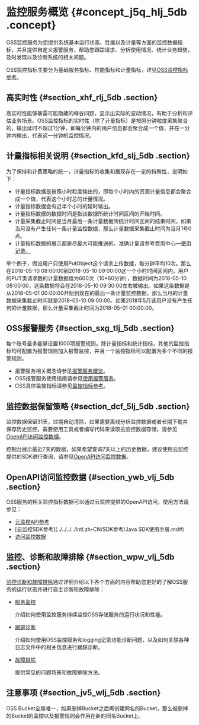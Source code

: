 # 监控服务概览 {#concept_j5q_hlj_5db .concept}

OSS监控服务为您提供系统基本运行状态、性能以及计量等方面的监控数据指标，并且提供自定义报警服务，帮助您跟踪请求、分析使用情况、统计业务趋势，及时发现以及诊断系统的相关问题。

OSS监控指标主要分为基础服务指标、性能指标和计量指标，详见[OSS监控指标参考](intl.zh-CN/开发指南/监控服务/监控指标参考.md#)。

## 高实时性 {#section_xhf_rlj_5db .section}

高实时性能够暴露可能隐藏的峰谷问题，显示出实际的波动情况，有助于分析和评估业务场景。OSS监控指标的实时性（除了计量指标）是按照分钟粒度采集聚合的，输出延时不超过1分钟，即每分钟内的用户信息都会聚合成一个值，并在一分钟内输出，代表这一分钟的监控情况。

## 计量指标相关说明 {#section_kfd_slj_5db .section}

为了保持和计费策略的统一，计量指标的收集和展现存在一定的特殊性，说明如下：

-   计量指标数据是按照小时粒度输出的，即每个小时内的资源计量信息都会聚合成一个值，代表这个小时总的计量情况。
-   计量指标数据会有近半个小时的延时输出。
-   计量指标数据的数据时间是指该数据所统计时间区间的开始时间。
-   计量采集截止时间是当月最后一条计量数据所统计时间区间的结束时间，如果当月没有产生任何一条计量监控数据，那么计量数据采集截止时间为当月1号0点。
-   计量指标数据的展示都是尽最大可能推送的，准确计量请参考费用中心—[使用记录。](https://billing.console.aliyun.com/#/expense/outline)

举个例子，假设用户只使用PutObject这个请求上传数据，每分钟平均10次。那么在2018-05-10 08:00:00到2018-05-10 09:00:00这一个小时时间区间内，用户的PUT类请求数的计量数据值为600次（10\*60分钟），数据时间为2018-05-10 08:00:00，这条数据将会在2018-05-10 09:30:00左右被输出。如果这条数据是从2018-05-01 00:00:00开始到现在的最后一条计量监控数据，那么当月的计量数据采集截止时间就是2018-05-10 09:00:00。如果2018年5月该用户没有产生任何的计量数据，那么计量采集截止时间为2018-05-01 00:00:00。

## OSS报警服务 {#section_sxg_tlj_5db .section}

每个账号最多能够设置1000项报警规则。除计量指标和统计指标，其他的监控指标均可配置为报警规则加入报警监控，并且一个监控指标可以配置为多个不同的报警规则。

-   报警服务相关概念请参见[报警服务概览](https://www.alibabacloud.com/help/doc-detail/28608.htm)。
-   OSS报警服务使用指南请参见[使用报警服务](intl.zh-CN/开发指南/监控服务/使用报警服务.md#)。
-   OSS具体监控指标请参见[监控指标参考](intl.zh-CN/开发指南/监控服务/监控指标参考.md#)。

## 监控数据保留策略 {#section_dcf_5lj_5db .section}

监控数据保留31天，过期自动清除，如果需要离线分析监控数据或者长期下载并保存历史监控，需要使用工具或者编写代码来读取云监控数据存储，请参见[OpenAPI访问监控数据](#section_ywb_vlj_5db)。

控制台展示最近7天的数据，如果希望查询7天以上的历史数据，建议使用云监控提供的SDK进行查询，请参见[OpenAPI访问监控数据](#section_ywb_vlj_5db)。

## OpenAPI访问监控数据 {#section_ywb_vlj_5db .section}

OSS服务的相关监控指标数据可以通过云监控提供的OpenAPI访问，使用方法请参见：

-   [云监控API参考](../../../../intl.zh-CN/API参考/API概览.md#)
-   [云监控SDK参考](../../../../intl.zh-CN/SDK参考/Java SDK使用手册.md#)
-   [访问监控数据](intl.zh-CN/开发指南/监控服务/访问监控数据.md#)

## 监控、诊断和故障排除 {#section_wpw_vlj_5db .section}

[监控诊断和故障排除](intl.zh-CN/开发指南/监控服务/监控、诊断和故障排除.md#)通过详细介绍以下各个方面的内容帮助您更好的了解OSS服务的运行状态并进行自主诊断和故障排除：

-   [服务监控](intl.zh-CN/开发指南/监控服务/监控、诊断和故障排除.md#section_k51_nlk_5db) 

    介绍如何使用监控服务持续监控OSS存储服务的运行状况和性能。

-   [跟踪诊断](intl.zh-CN/开发指南/监控服务/监控、诊断和故障排除.md#section_ixw_f4k_5db)

    介绍如何使用OSS监控服务和logging记录功能诊断问题，以及如何关联各种日志文件中的相关信息进行跟踪诊断。

-   [故障排除](intl.zh-CN/开发指南/监控服务/监控、诊断和故障排除.md#section_hmn_1pk_5db)

    提供常见的问题场景和故障排除方法。


## 注意事项 {#section_jv5_wlj_5db .section}

OSS Bucket全局唯一，如果删掉Bucket之后再创建同名的Bucket，那么被删掉的Bucket的监控以及报警规则会作用在新的同名Bucket上。

